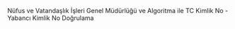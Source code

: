 
Nüfus ve Vatandaşlık İşleri Genel Müdürlüğü ve Algoritma ile TC Kimlik No - Yabancı Kimlik No Doğrulama
